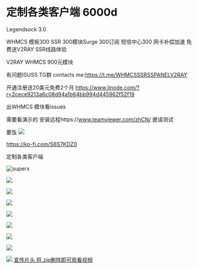 # 定制各类客户端 6000d 

Legendsock 3.0

WHMCS 模板300 SSR 300模块Surge 300订阅 短信中心300 网卡补偿加速
免费送V2RAY SSR线路体验


V2RAY WHMCS 900元模块


有问题ISUSS TG群
contacts me:https://t.me/WHMCSSSRSSPANELV2RAY



开通注册送20美元免费2个月	https://www.linode.com/?r=2cece9213a6c08d94a1b64bb994d445962f52f19

出WHMCS 模块看issues  

需要看演示的 安装远程https://www.teamviewer.com/zhCN/ 邀请测试


要饭 
![](https://user-images.githubusercontent.com/6214084/46395710-d23e1e00-c71f-11e8-8e60-0d11aa9c2e26.gif)

https://ko-fi.com/S6S7KDZ0

定制各类客户端

![superx](https://user-images.githubusercontent.com/6214084/48331286-9a18ec00-e68a-11e8-8e4c-cabedbdde321.gif)

![](https://user-images.githubusercontent.com/6214084/44435046-bd2e8500-a5e0-11e8-9eec-a1e9176e6046.png)

![](https://user-images.githubusercontent.com/6214084/44435639-65dde400-a5e3-11e8-897b-68abee224a03.png)

![](https://user-images.githubusercontent.com/6214084/47946604-e193cf80-df48-11e8-8690-2dcaaf65032a.png)

![](https://user-images.githubusercontent.com/6214084/47946977-cdeb6780-df4e-11e8-927b-df87b6763465.png)

![](https://user-images.githubusercontent.com/6214084/47907621-8e793880-dec6-11e8-9700-de23f88b3831.png)

![](https://user-images.githubusercontent.com/6214084/47711670-b7a08b80-dc70-11e8-823c-d618127e737b.png)

![](https://user-images.githubusercontent.com/6214084/47711127-6d6ada80-dc6f-11e8-8e71-a8057d304104.png)

![](https://user-images.githubusercontent.com/6214084/47711154-81aed780-dc6f-11e8-80af-0f31833ba4a5.png)
[宣传片头 将.zip删除即可观看视频](https://github.com/ilovebamboo/WHMCS-SSR-V2RAY-SSPANEL-SSRPANEL/files/2568089/alert.mp4.zip)



